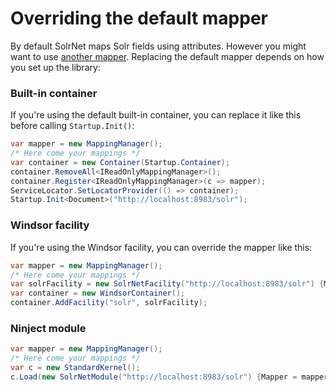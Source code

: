 # Overriding the default mapper

By default SolrNet maps Solr fields using attributes. However you might want to use [another mapper](Mapping.md). Replacing the default mapper depends on how you set up the library:

### Built-in container
If you're using the default built-in container, you can replace it like this before calling `Startup.Init()`:

```C#
var mapper = new MappingManager();
/* Here come your mappings */
var container = new Container(Startup.Container);
container.RemoveAll<IReadOnlyMappingManager>();
container.Register<IReadOnlyMappingManager>(c => mapper);
ServiceLocator.SetLocatorProvider(() => container);
Startup.Init<Document>("http://localhost:8983/solr");
```

### Windsor facility
If you're using the Windsor facility, you can override the mapper like this:

```C#
var mapper = new MappingManager();
/* Here come your mappings */
var solrFacility = new SolrNetFacility("http://localhost:8983/solr") {Mapper = mapper};
var container = new WindsorContainer();
container.AddFacility("solr", solrFacility);
```

### Ninject module

```C#
var mapper = new MappingManager();
/* Here come your mappings */
var c = new StandardKernel();
c.Load(new SolrNetModule("http://localhost:8983/solr") {Mapper = mapper});
```
